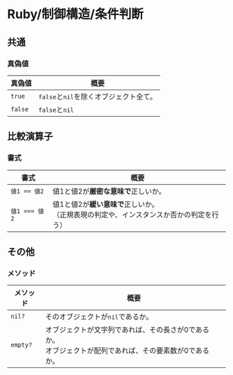 # Ruby/制御構造/条件判断

## 共通

### 真偽値

| 真偽値  | 概要                                   |
| ------- | -------------------------------------- |
| `true`  | `false`と`nil`を除くオブジェクト全て。 |
| `false` | `false`と`nil`                         |

## 比較演算子

### 書式

| 書式          | 概要                                                         |
| ------------- | ------------------------------------------------------------ |
| `値1 == 値2`  | 値1と値2が**厳密な意味で**正しいか。                         |
| `値1 === 値2` | 値1と値2が**緩い意味で**正しいか。<br />（正規表現の判定や、インスタンスか否かの判定を行う） |

## その他

### メソッド

| メソッド | 概要                                                         |
| -------- | ------------------------------------------------------------ |
| `nil?`   | そのオブジェクトが`nil`であるか。                            |
| `empty?` | オブジェクトが文字列であれば、その長さが0であるか。<br />オブジェクトが配列であれば、その要素数が0であるか。 |
